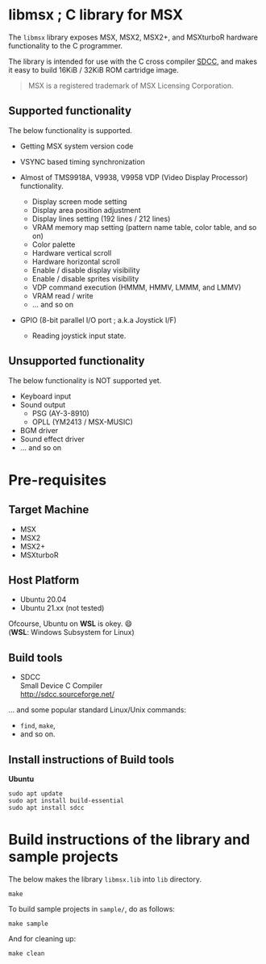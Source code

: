 # libmsx ; C library for MSX

The `libmsx` library exposes MSX, MSX2, MSX2+, and MSXturboR hardware
functionality to the C programmer.

The library is intended for use with the C cross compiler
[SDCC](http://sdcc.sourceforge.net/), and makes it easy to build 16KiB /
32KiB ROM cartridge image.

> MSX is a registered trademark of MSX Licensing Corporation.

## Supported functionality

The below functionality is supported.

  - Getting MSX system version code

  - VSYNC based timing synchronization

  - Almost of TMS9918A, V9938, V9958 VDP (Video Display Processor)
    functionality.
    
      - Display screen mode setting
      - Display area position adjustment
      - Display lines setting (192 lines / 212 lines)
      - VRAM memory map setting (pattern name table, color table, and so
        on)
      - Color palette
      - Hardware vertical scroll
      - Hardware horizontal scroll
      - Enable / disable display visibility
      - Enable / disable sprites visibility
      - VDP command execution (HMMM, HMMV, LMMM, and LMMV)
      - VRAM read / write
      - … and so on

  - GPIO (8-bit parallel I/O port ; a.k.a Joystick I/F)
    
      - Reading joystick input state.

## Unsupported functionality

The below functionality is NOT supported yet.

  - Keyboard input
  - Sound output
      - PSG (AY-3-8910)
      - OPLL (YM2413 / MSX-MUSIC)
  - BGM driver
  - Sound effect driver
  - … and so on

# Pre-requisites

## Target Machine

  - MSX
  - MSX2
  - MSX2+
  - MSXturboR

## Host Platform

  - Ubuntu 20.04
  - Ubuntu 21.xx (not tested)

Ofcourse, Ubuntu on **WSL** is okey. :smile:  
(**WSL**: Windows Subsystem for Linux)

## Build tools

  - SDCC  
    Small Device C Compiler  
    <http://sdcc.sourceforge.net/>

… and some popular standard Linux/Unix commands:

  - `find`, `make`,
  - and so on.

## Install instructions of Build tools

**Ubuntu**

``` shell
sudo apt update
sudo apt install build-essential
sudo apt install sdcc
```

# Build instructions of the library and sample projects

The below makes the library `libmsx.lib` into `lib` directory.

``` shell
make
```

To build sample projects in `sample/`, do as follows:

``` shell
make sample
```

And for cleaning up:

``` shell
make clean
```
